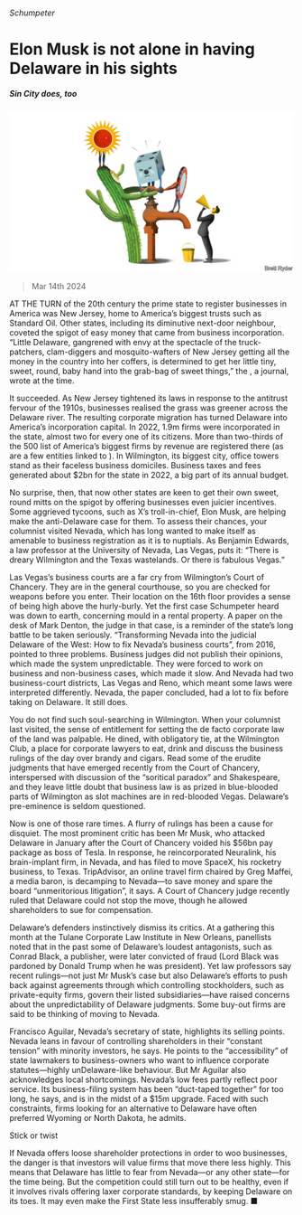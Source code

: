###### Schumpeter

# Elon Musk is not alone in having Delaware in his sights 

##### Sin City does, too 

![image](images/20240316_WBD000.jpg) 

> Mar 14th 2024 

AT THE TURN of the 20th century the prime state to register businesses in America was New Jersey, home to America’s biggest trusts such as Standard Oil. Other states, including its diminutive next-door neighbour, coveted the spigot of easy money that came from business incorporation. “Little Delaware, gangrened with envy at the spectacle of the truck-patchers, clam-diggers and mosquito-wafters of New Jersey getting all the money in the country into her coffers, is determined to get her little tiny, sweet, round, baby hand into the grab-bag of sweet things,” the , a journal, wrote at the time.

It succeeded. As New Jersey tightened its laws in response to the antitrust fervour of the 1910s, businesses realised the grass was greener across the Delaware river. The resulting corporate migration has turned Delaware into America’s incorporation capital. In 2022, 1.9m firms were incorporated in the state, almost two for every one of its citizens. More than two-thirds of the  500 list of America’s biggest firms by revenue are registered there (as are a few entities linked to ). In Wilmington, its biggest city, office towers stand as their faceless business domiciles. Business taxes and fees generated about $2bn for the state in 2022, a big part of its annual budget. 

No surprise, then, that now other states are keen to get their own sweet, round mitts on the spigot by offering businesses even juicier incentives. Some aggrieved tycoons, such as X’s troll-in-chief, Elon Musk, are helping make the anti-Delaware case for them. To assess their chances, your columnist visited Nevada, which has long wanted to make itself as amenable to business registration as it is to nuptials. As Benjamin Edwards, a law professor at the University of Nevada, Las Vegas, puts it: “There is dreary Wilmington and the Texas wastelands. Or there is fabulous Vegas.” 

Las Vegas’s business courts are a far cry from Wilmington’s Court of Chancery. They are in the general courthouse, so you are checked for weapons before you enter. Their location on the 16th floor provides a sense of being high above the hurly-burly. Yet the first case Schumpeter heard was down to earth, concerning mould in a rental property. A paper on the desk of Mark Denton, the judge in that case, is a reminder of the state’s long battle to be taken seriously. “Transforming Nevada into the judicial Delaware of the West: How to fix Nevada’s business courts”, from 2016, pointed to three problems. Business judges did not publish their opinions, which made the system unpredictable. They were forced to work on business and non-business cases, which made it slow. And Nevada had two business-court districts, Las Vegas and Reno, which meant some laws were interpreted differently. Nevada, the paper concluded, had a lot to fix before taking on Delaware. It still does. 

You do not find such soul-searching in Wilmington. When your columnist last visited, the sense of entitlement for setting the de facto corporate law of the land was palpable. He dined, with obligatory tie, at the Wilmington Club, a place for corporate lawyers to eat, drink and discuss the business rulings of the day over brandy and cigars. Read some of the erudite judgments that have emerged recently from the Court of Chancery, interspersed with discussion of the “soritical paradox” and Shakespeare, and they leave little doubt that business law is as prized in blue-blooded parts of Wilmington as slot machines are in red-blooded Vegas. Delaware’s pre-eminence is seldom questioned. 

Now is one of those rare times. A flurry of rulings has been a cause for disquiet. The most prominent critic has been Mr Musk, who attacked Delaware in January after the Court of Chancery voided his $56bn pay package as boss of Tesla. In response, he reincorporated Neuralink, his brain-implant firm, in Nevada, and has filed to move SpaceX, his rocketry business, to Texas. TripAdvisor, an online travel firm chaired by Greg Maffei, a media baron, is decamping to Nevada—to save money and spare the board “unmeritorious litigation”, it says. A Court of Chancery judge recently ruled that Delaware could not stop the move, though he allowed shareholders to sue for compensation.

Delaware’s defenders instinctively dismiss its critics. At a gathering this month at the Tulane Corporate Law Institute in New Orleans, panellists noted that in the past some of Delaware’s loudest antagonists, such as Conrad Black, a publisher, were later convicted of fraud (Lord Black was pardoned by Donald Trump when he was president). Yet law professors say recent rulings—not just Mr Musk’s case but also Delaware’s efforts to push back against agreements through which controlling stockholders, such as private-equity firms, govern their listed subsidiaries—have raised concerns about the unpredictability of Delaware judgments. Some buy-out firms are said to be thinking of moving to Nevada.

Francisco Aguilar, Nevada’s secretary of state, highlights its selling points. Nevada leans in favour of controlling shareholders in their “constant tension” with minority investors, he says. He points to the “accessibility” of state lawmakers to business-owners who want to influence corporate statutes—highly unDelaware-like behaviour. But Mr Aguilar also acknowledges local shortcomings. Nevada’s low fees partly reflect poor service. Its business-filing system has been “duct-taped together” for too long, he says, and is in the midst of a $15m upgrade. Faced with such constraints, firms looking for an alternative to Delaware have often preferred Wyoming or North Dakota, he admits. 

Stick or twist

If Nevada offers loose shareholder protections in order to woo businesses, the danger is that investors will value firms that move there less highly. This means that Delaware has little to fear from Nevada—or any other state—for the time being. But the competition could still turn out to be healthy, even if it involves rivals offering laxer corporate standards, by keeping Delaware on its toes. It may even make the First State less insufferably smug. ■






